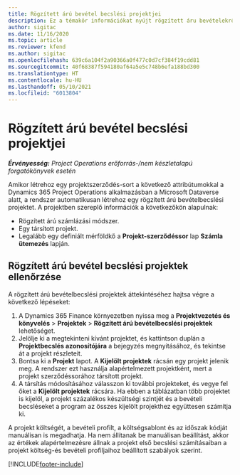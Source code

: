 ```yaml
---
title: Rögzített árú bevétel becslési projektjei
description: Ez a témakör információkat nyújt rögzített áru bevételekről a projektekben.
author: sigitac
ms.date: 11/16/2020
ms.topic: article
ms.reviewer: kfend
ms.author: sigitac
ms.openlocfilehash: 639c6a104f2a90366a0f477c0d7cf384f19cdd81
ms.sourcegitcommit: 40f68387f594180af64a5e5c748b6efa188bd300
ms.translationtype: HT
ms.contentlocale: hu-HU
ms.lasthandoff: 05/10/2021
ms.locfileid: "6013804"
---
```

# <a name="fixed-price-revenue-estimate-projects"></a>Rögzített árú bevétel becslési projektjei 

_**Érvényesség:** Project Operations erőforrás-/nem készletalapú forgatókönyvek esetén_

Amikor létrehoz egy projektszerződés-sort a következő attribútumokkal a Dynamics 365 Project Operations alkalmazásban a Microsoft Dataverse alatt, a rendszer automatikusan létrehoz egy rögzített árú bevételbecslési projektet. A projektben szereplő információk a következőkön alapulnak:

  - Rögzített árú számlázási módszer.
  - Egy társított projekt.
  - Legalább egy definiált mérföldkő a **Projekt-szerződéssor** lap **Számla ütemezés** lapján.

## <a name="review-fixed-price-revenue-estimates-projects"></a>Rögzített árú bevétel becslési projektek ellenőrzése
A rögzített árú bevételbecslési projektek áttekintéséhez hajtsa végre a következő lépéseket:

1. A Dynamics 365 Finance környezetben nyissa meg a **Projektvezetés és könyvelés** > **Projektek** > **Rögzített árú bevételbecslési projektek** lehetőséget.
2. Jelölje ki a megtekinteni kívánt projektet, és kattintson duplán a **Projektbecslés azonosítójára** a bejegyzés megnyitásához, és tekintse át a projekt részleteit.
3. Bontsa ki a **Projekt** lapot. A **Kijelölt projektek** rácsán egy projekt jelenik meg. A rendszer ezt használja alapértelmezett projektként, mert a projekt szerződéssorához társított projekt. 
4. A társítás módosításához válasszon ki további projekteket, és vegye fel őket a **Kijelölt projektek** rácsára. Ha ebben a táblázatban több projektet is kijelöl, a projekt százalékos készültségi szintjét és a bevételi becsléseket a program az összes kijelölt projekthez együttesen számítja ki.

  A projekt költségét, a bevételi profilt, a költségsablont és az időszak kódját manuálisan is megadhatja. Ha nem állítanak be manuálisan beállítást, akkor az értékek alapértelmezésre állnak a projekt első becslési számításaiban a projekt költség-és bevételi profiljaihoz beállított szabályok szerint.



[!INCLUDE[footer-include](../includes/footer-banner.md)]